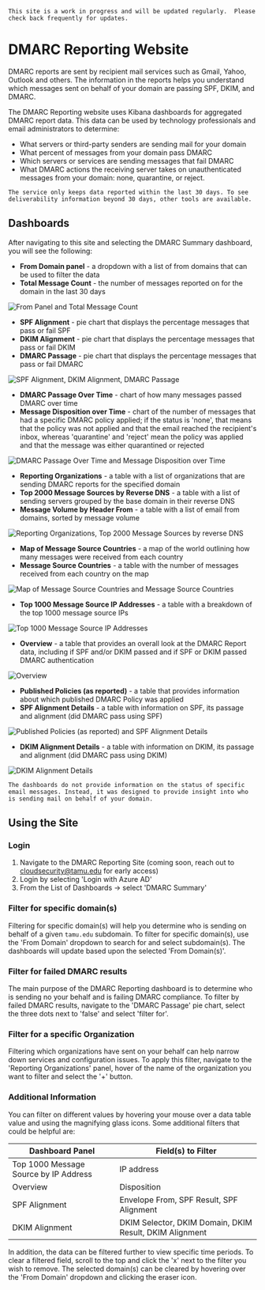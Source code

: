 ```admonish info
This site is a work in progress and will be updated regularly.  Please check back frequently for updates.
```

# DMARC Reporting Website

DMARC reports are sent by recipient mail services such as Gmail, Yahoo, Outlook and others. The information in the reports helps you understand which messages sent on behalf of your domain are passing SPF, DKIM, and DMARC.

The DMARC Reporting website uses Kibana dashboards for aggregated DMARC report data.  This data can be used by technology professionals and email administrators to determine:

- What servers or third-party senders are sending mail for your domain
- What percent of messages from your domain pass DMARC
- Which servers or services are sending messages that fail DMARC
- What DMARC actions the receiving server takes on unauthenticated messages from your domain: none, quarantine, or reject.

```admonish info
The service only keeps data reported within the last 30 days. To see deliverability information beyond 30 days, other tools are available.
```

## Dashboards

After navigating to this site and selecting the DMARC Summary dashboard, you will see the following:

- **From Domain panel** - a dropdown with a list of from domains that can be used to filter the data
- **Total Message Count** - the number of messages reported on for the domain in the last 30 days

![From Panel and Total Message Count](./img/dr-from-count.png)

- **SPF Alignment** - pie chart that displays the percentage messages that pass or fail SPF
- **DKIM Alignment** - pie chart that displays the percentage messages that pass or fail DKIM
- **DMARC Passage** - pie chart that displays the percentage messages that pass or fail DMARC

![SPF Alignment, DKIM Alignment, DMARC Passage](./img/dr-alignment.png)

- **DMARC Passage Over Time** - chart of how many messages passed DMARC over time
- **Message Disposition over Time** -  chart of the number of messages that had a specific DMARC policy applied; if the status is 'none', that means that the policy was not applied and that the email reached the recipient's inbox, whereas 'quarantine' and 'reject' mean the policy was applied and that the message was either quarantined or rejected

![DMARC Passage Over Time and Message Disposition over Time](./img/dr-over-time.png)

- **Reporting Organizations** - a table with a list of organizations that are sending DMARC reports for the specified domain
- **Top 2000 Message Sources by Reverse DNS** - a table with a list of sending servers grouped by the base domain in their reverse DNS
- **Message Volume by Header From** - a table with a list of email from domains, sorted by message volume

![Reporting Organizations, Top 2000 Message Sources by reverse DNS](./img/dr-orgs-top-2000-volume.png)

- **Map of Message Source Countries** - a map of the world outlining how many messages were received from each country
- **Message Source Countries** - a table with the number of messages received from each country on the map

![Map of Message Source Countries and Message Source Countries](./img/dr-map-countries.png)

- **Top 1000 Message Source IP Addresses** - a table with a breakdown of the top 1000 message source IPs

![Top 1000 Message Source IP Addresses](./img/dr-top-1000.png)

- **Overview** - a table that provides an overall look at the DMARC Report data, including if SPF and/or DKIM passed and if SPF or DKIM passed DMARC authentication

![Overview](./img/dr-overview.png)

- **Published Policies (as reported)** - a table that provides information about which published DMARC Policy was applied
- **SPF Alignment Details** - a table with information on SPF, its passage and alignment (did DMARC pass using SPF)

![Published Policies (as reported) and SPF Alignment Details](./img/dr-publised-policies-spf-alignment.png)

- **DKIM Alignment Details** - a table with information on DKIM, its passage and alignment (did DMARC pass using DKIM)

![DKIM Alignment Details](./img/dr-dkim-alignment.png)

```admonish warning
The dashboards do not provide information on the status of specific email messages. Instead, it was designed to provide insight into who is sending mail on behalf of your domain.
```

## Using the Site

### Login

1) Navigate to the DMARC Reporting Site (coming soon, reach out to [cloudsecurity@tamu.edu](mailto:cloudsecurity@tamu.edu) for early access)
2) Login by selecting 'Login with Azure AD'
3) From the List of Dashboards -> select 'DMARC Summary'


### Filter for specific domain(s)

Filtering for specific domain(s) will help you determine who is sending on behalf of a given `tamu.edu` subdomain.  To filter for specific domain(s), use the 'From Domain' dropdown to search for and select subdomain(s).  The dashboards will update based upon the selected 'From Domain(s)'.

### Filter for failed DMARC results

The main purpose of the DMARC Reporting dashboard is to determine who is sending no your behalf and is failing DMARC compliance.  To filter by failed DMARC results, navigate to the 'DMARC Passage' pie chart, select the three dots next to 'false' and select 'filter for'.

### Filter for a specific Organization

Filtering which organizations have sent on your behalf can help narrow down services and configuration issues.  To apply this filter, navigate to the 'Reporting Organizations' panel, hover of the name of the organization you want to filter and select the '+' button.

### Additional Information

You can filter on different values by hovering your mouse over a data table value and using the magnifying glass icons.  Some additional filters that could be helpful are:

| Dashboard Panel | Field(s) to Filter |
| -------- | ------- |
| Top 1000 Message Source by IP Address | IP address |
| Overview | Disposition |
| SPF Alignment | Envelope From, SPF Result, SPF Alignment |
| DKIM Alignment | DKIM Selector, DKIM Domain, DKIM Result, DKIM Alignment |

In addition, the data can be filtered further to view specific time periods.  To clear a filtered field, scroll to the top and click the 'x' next to the filter you wish to remove.  The selected domain(s) can be cleared by hovering over the 'From Domain' dropdown and clicking the eraser icon.
